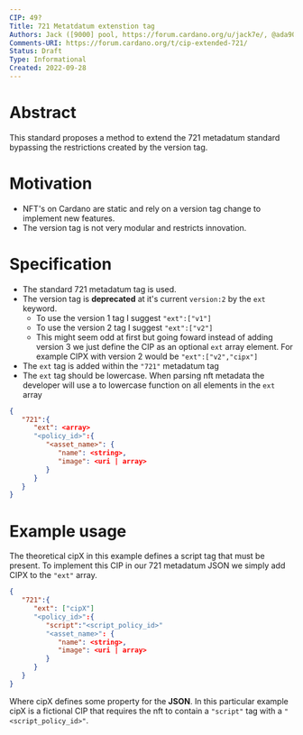 ```yaml
---
CIP: 49?
Title: 721 Metatdatum extenstion tag
Authors: Jack ([9000] pool, https://forum.cardano.org/u/jack7e/, @ada9000_ twitter)
Comments-URI: https://forum.cardano.org/t/cip-extended-721/
Status: Draft
Type: Informational
Created: 2022-09-28
---
```


# Abstract

This standard proposes a method to extend the 721 metadatum standard bypassing the restrictions created by the version tag.

# Motivation

- NFT's on Cardano are static and rely on a version tag change to implement new features.
- The version tag is not very modular and restricts innovation.

# Specification

- The standard 721 metadatum tag is used.
- The version tag is **deprecated** at it's current `version:2` by the `ext` keyword.
  - To use the version 1 tag I suggest `"ext":["v1"]`
  - To use the version 2 tag I suggest `"ext":["v2"]`
  - This might seem odd at first but going foward instead of adding version 3 we just define the CIP as an optional `ext` array element. For example CIPX with version 2 would be `"ext":["v2","cipx"]`
- The `ext` tag is added within the `"721"` metadatum tag
- The `ext` tag should be lowercase. When parsing nft metadata the developer will use a to lowercase function on all elements in the `ext` array

```json
{
   "721":{
      "ext": <array>
      "<policy_id>":{
         "<asset_name>": {
            "name": <string>,
            "image": <uri | array>
         }
      }
   }
}
```

# Example usage

The theoretical cipX in this example defines a script tag that must be present. To implement this CIP in our 721 metadatum JSON we simply add CIPX to the `"ext"` array.

```json
{
   "721":{
      "ext": ["cipX"]
      "<policy_id>":{
         "script":"<script_policy_id>"
         "<asset_name>": {
            "name": <string>,
            "image": <uri | array>
         }
      }
   }
}
```

Where cipX defines some property for the **JSON**. In this particular example cipX is a fictional CIP that requires the nft to contain a `"script"` tag with a `"<script_policy_id>"`.
